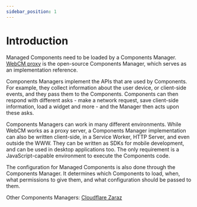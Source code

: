 ```yaml
---
sidebar_position: 1
---
```


# Introduction

Managed Components need to be loaded by a Components Manager. [WebCM proxy](https://webcm.dev) is the open-source Components Manager, which serves as an implementation reference.

Components Managers implement the APIs that are used by Components. For example, they collect information about the user device, or client-side events, and they pass them to the Components. Components can then respond with different asks - make a network request, save client-side information, load a widget and more - and the Manager then acts upon these asks.

Components Managers can work in many different environments. While WebCM works as a proxy server, a Components Manager implementation can also be written client-side, in a Service Worker, HTTP Server, and even outside the WWW. They can be written as SDKs for mobile development, and can be used in desktop applications too. The only requirement is a JavaScript-capable environment to execute the Components code.

The configuration for Managed Components is also done through the Components Manager. It determines which Components to load, when, what permissions to give them, and what configuration should be passed to them.

Other Components Managers: [Cloudflare Zaraz](https://www.cloudflare.com/products/zaraz/)

